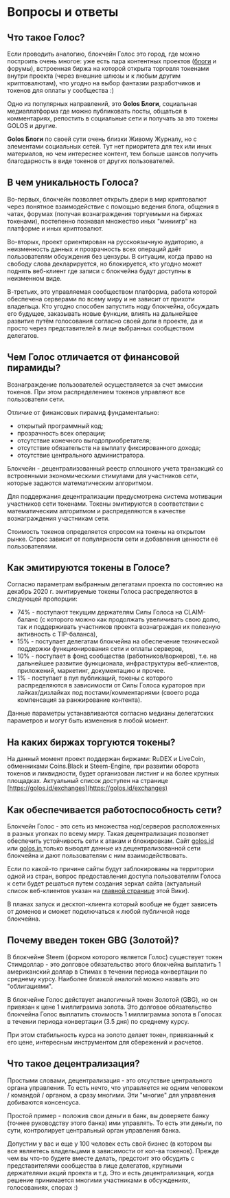 # Вопросы и ответы

## **Что такое Голос?**

Если проводить аналогию, блокчейн Голос это город, где можно построить очень многое: уже есть пара контентных проектов \([блоги](welcome/) и форумы\), встроенная биржа на которой открыта торговля токенами внутри проекта \(через внешние шлюзы и к любым другим криптовалютам\), что угодно на выбор фантазии разработчиков и токенов для оплаты у сообщества :\)  
  
Одно из популярных направлений, это **Golos Блоги**, социальная медиаплатформа где можно публиковать посты, общаться в комментариях, репостить в социальные сети и получать за это токены GOLOS и другие.

**Golos Блоги** по своей сути очень близки Живому Журналу, но с элементами социальных сетей. Тут нет приоритета для тех или иных материалов, но чем интереснее контент, тем больше шансов получить благодарность в виде токенов от других пользователей.

## **В чем уникальность Голоса?**

Во-первых, блокчейн позволяет открыть двери в мир криптовалют через понятное взаимодействие с помощью ведения блога, общения в чатах, форумах \(получая вознаграждения торгуемыми на биржах токенами\), постепенно познавая множество иных "миниигр" на платформе и иных криптовалют.

Во-вторых, проект ориентирован на русскоязычную аудиторию, а неизменность данных и прозрачность всех операций даёт пользователям обсуждения без цензуры. В ситуации, когда право на свободу слова декларируется, но блокируется, кто угодно может поднять веб-клиент где записи с блокчейна будут доступны в неизменном виде.

В-третьих, это управляемая сообществом платформа, работа которой обеспечена серверами по всему миру и не зависит от прихоти владельца. Кто угодно способен запустить ноду блокчейна, обсуждать его будущее, заказывать новые функции, влиять на дальнейшее развитие путём голосования согласно своей доли в проекте, да и просто через представителей в лице выбранных сообществом делегатов.

## **Чем Голос отличается от финансовой пирамиды?**

Вознаграждение пользователей осуществляется за счет эмиссии токенов. При этом распределением токенов управляют все пользователи сети. 

Отличие от финансовых пирамид фундаментально:

* открытый программный код;
* прозрачность всех операции;
* отсутствие конечного выгодоприобретателя;
* отсутствие обязательств на выплату фиксированного дохода;
* отсутствие центрального администратора.

Блокчейн - децентрализованный реестр сплошного учета транзакций со встроенными экономическими стимулами для участников сети, которые задаются математическим алгоритмом.

Для поддержания децентрализации предусмотрена система мотивации участников сети токенами. Токены эмитируются в соответствии с математическим алгоритмом и распределяются в качестве вознаграждения участникам сети.

Стоимость токенов определяется спросом на токены на открытом рынке. Спрос зависит от популярности сети и добавления ценности её пользователями.

## **Как эмитируются токены в Голосе?**

Согласно параметрам выбранным делегатами проекта по состоянию на декабрь 2020 г. эмитируемые токены Голоса распределяются в следующей пропорции:

* 74% - поступают текущим держателям Силы Голоса на CLAIM-баланс \(с которого можно как продолжать увеличивать свою долю, так и поддерживать участников проекта вознаграждая их полезную активность с TIP-баланса\),
* 15% - поступает делегатам блокчейна на обеспечение технической поддержки функционирования сети и оплаты серверов,
* 10% - поступает в фонд сообщества \(работников/воркеров\), т.е. на дальнейшее развитие функционала, инфраструктуры веб-клиентов, приложений, маркетинг, документацию и прочее.
* 1% - поступает в пул публикаций, токены с которого распределяются в зависимости от Силы Голоса кураторов при лайках/дизлайках под постами/комментариями \(своего рода компенсация за ранжирование контента\).

Данные параметры устанавливаются согласно медианы делегатских параметров и могут быть изменения в любой момент.

## **На каких биржах торгуются токены?**

На данный момент проект поддержан биржами: RuDEX и LiveCoin, обменниками Coins.Black и Steem-Engine, при развитии оборота токенов и ликвидности, будет организован листинг и на более крупных площадках. Актуальный список доступен на странице [https://golos.id/exchanges](https://golos.id/exchanges)

## **Как обеспечивается работоспособность сети?**

Блокчейн Голос - это сеть из множества нод/серверов расположенных в разных уголках по всему миру. Такая децентрализация позволяет обеспечить устойчивость сети к атакам и блокировкам. Сайт [golos.id](https://golos.id/) или [golos.in ](https://golos.in/)только выводят данные из децентрализованной сети блокчейна и дают пользователям с ним взаимодействовать.

Если по какой-то причине сайты будут заблокированы на территории одной из стран, вопрос предоставления доступа пользователям Голоса к сети будет решаться путем создания зеркал сайта \(актуальный список веб-клиентов указан на [главной странице](https://wiki.golos.id/) этой Вики\).

В планах запуск и десктоп-клиента который вообще не будет зависеть от доменов и сможет подключаться к любой публичной ноде блокчейна.

## **Почему введен токен GBG \(Золотой\)?**

В блокчейне Steem \(форком которого является Голос\) существует токен Стимдоллар - это долговое обязательство этого блокчейна выплатить 1 американский доллар в Стимах в течении периода конвертации по среднему курсу. Наиболее близкой аналогий можно назвать это "облигациями".

В блокчейне Голос действует аналогичный токен Золотой \(GBG\), но он привязан к цене 1 миллиграмма золота. Это долговое обязательство блокчейна Голос выплатить стоимость 1 миллиграмма золота в Голосах в течении периода конвертации \(3.5 дня\) по среднему курсу.

При этом стабильность курса на золото делает токен, привязанный к его цене, интересным инструментом для сбережений и расчетов.

## **Что такое децентрализация?**

Простыми словами, децентрализация - это отсутствие центрального органа управления. То есть нечто, что управляется не одним человеком / командой / органом, а сразу многими. Эти "многие" для управления добиваются консенсуса.

Простой пример - положив свои деньги в банк, вы доверяете банку \(точнее руководству этого банка\) ими управлять. То есть эти деньги, по сути, контролирует центральный орган управления банка.

Допустим у вас и еще у 100 человек есть свой бизнес \(в котором вы все являетесь владельцами в зависимости от кол-ва токенов\). Прежде чем вы что-то будете вместе делать, предстоит это обсудить с представителями сообщества в лице делегатов, крупными держателями акций проекта и т.д. Это и есть децентрализация, когда решение принимается многими участниками в обсуждениях, голосованиях, спорах :\)

